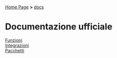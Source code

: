 [Home Page](https://hpbdev.cf) **>** [docs](https://hpbdev.cf/docs/base)<br>

# Documentazione ufficiale

[Funzioni](https://hpbdev.cf/docs/Funzioni)<br>
[Integrazioni](https://hpbdev.cf/docs/Int)<br>
[Pacchetti](https://hpbdev.cf/docs/pacchetti/index)

